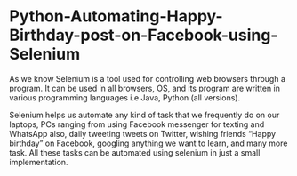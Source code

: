 # Python-Automating-Happy-Birthday-post-on-Facebook-using-Selenium
As we know Selenium is a tool used for controlling web browsers through a program. It can be used in all browsers, OS, and its program are written in various programming languages i.e Java, Python (all versions). 

Selenium helps us automate any kind of task that we frequently do on our laptops, PCs ranging from using Facebook messenger for texting and WhatsApp also, daily tweeting tweets on Twitter, wishing friends “Happy birthday” on Facebook, googling anything we want to learn, and many more task. All these tasks can be automated using selenium in just a small implementation.
